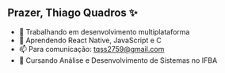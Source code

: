 ## Prazer, Thiago Quadros ✨

- 🔭 Trabalhando em desenvolvimento multiplataforma
- 🌱 Aprendendo React Native, JavaScript e C
- 📫 Para comunicação: tqss2759@gmail.com
- 📖 Cursando Análise e Desenvolvimento de Sistemas no IFBA

<!--
**ThiagoQSS/ThiagoQSS** is a ✨ _special_ ✨ repository because its `README.md` (this file) appears on your GitHub profile.

Here are some ideas to get you started:

- 🔭 I’m currently working on ...
- 🌱 I’m currently learning ...
- 👯 I’m looking to collaborate on ...
- 🤔 I’m looking for help with ...
- 💬 Ask me about ...
- 📫 How to reach me: ...
- 😄 Pronouns: ...
- ⚡ Fun fact: ...
-->
